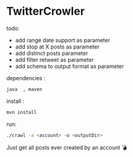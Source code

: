 # TwitterCrowler


todo:
- add range date support as parameter
- add stop at X posts as parameter
- add distinct posts parameter
- add filter retweet as parameter
- add schema to output format as parameter


dependencies :
```sh 
java  , maven 
```
install : 
```sh
mvn install 
```
run:
```sh
./crawl -a <account> -o <outputDir> 
```

Just get all posts ever created by an account  💣



